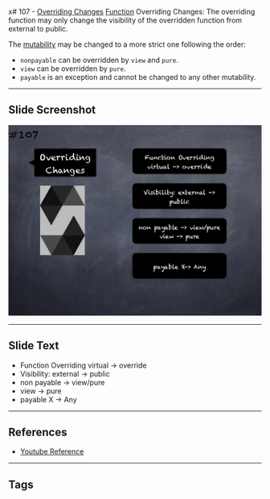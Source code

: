 x# 107 - [Overriding Changes](Overriding%20Changes.md)
[Function](../2.%20Solidity%20101/Functions.md) Overriding Changes: The overriding function may only change the visibility of the overridden function from external to public. 

The [mutability](../2.%20Solidity%20101/Function%20Mutability.md) may be changed to a more strict one following the order: 

- `nonpayable` can be overridden by `view` and `pure`. 
- `view` can be overridden by `pure`. 
- `payable` is an exception and cannot be changed to any other mutability.

___
## Slide Screenshot
![107.png](../../images/3.%20Solidity%20201/107.png)
___
## Slide Text
- Function Overriding virtual -> override
- Visibility: external -> public
- non payable -> view/pure
- view -> pure
- payable X -> Any
___
## References
- [Youtube Reference](https://youtu.be/3bFgsmsQXrE?t=578)
___
## Tags